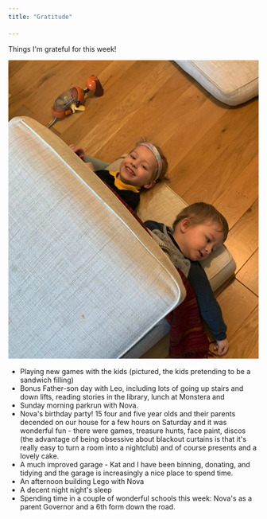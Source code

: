 ```yaml
---
title: "Gratitude" 

---
```


Things I'm grateful for this week! 

![two children in a sandwich](/assets/images/sandwich.png)

* Playing new games with the kids (pictured, the kids pretending to be a sandwich filling)
* Bonus Father-son day with Leo, including lots of going up stairs and down lifts, reading stories in the library, lunch at Monstera and 
* Sunday morning parkrun with Nova. 
* Nova's birthday party! 15 four and five year olds and their parents decended on our house for a few hours on Saturday and it was wonderful fun - there were games, treasure hunts, face paint, discos (the advantage of being obsessive about blackout curtains is that it's really easy to turn a room into a nightclub) and of course presents and a lovely cake.  
* A much improved garage - Kat and I have been binning, donating, and tidying and the garage is increasingly a nice place to spend time. 
* An afternoon building Lego with Nova 
* A decent night night's sleep
* Spending time in a couple of wonderful schools this week: Nova's as a parent Governor and a 6th form down the road. 
